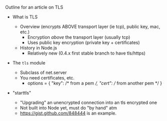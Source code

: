Outline for an article on TLS

* What is TLS
  - Overview (encrypts ABOVE transport layer (ie tcp), public key, mac, etc.)
    - Encryption *above* the transport layer (usually tcp)
    - Uses public key encryption (private key + certificates)
  - History in Node.js
    - Relatively new (0.4.x first stable branch to have tls/https)

* The `tls` module
  - Subclass of net.server
  - You need certificates, etc.
    - options = { "key": /* from a pem */, "cert": /* from another pem */ }

* "starttls"
  - "Upgrading" an unencrypted connection into an tls encrypted one
  - Not built into Node yet, must do "by hand" atm
  - <https://gist.github.com/848444> is an example.
